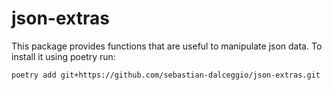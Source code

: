 # json-extras

This package provides functions that are useful to manipulate json data. To
install it using poetry run:
```
poetry add git+https://github.com/sebastian-dalceggio/json-extras.git
```